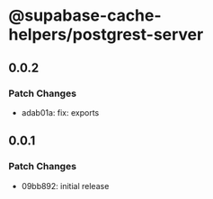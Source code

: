 # @supabase-cache-helpers/postgrest-server

## 0.0.2

### Patch Changes

- adab01a: fix: exports

## 0.0.1

### Patch Changes

- 09bb892: initial release
